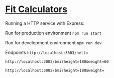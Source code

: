 # [Fit Calculators](/)

Running a HTTP service with Express:

Run for production environment
```npm run start```

Run for development environment
```npm run dev```

Endpoints
```http://localhost:3003/hello```

```http://localhost:3002/bmi?height=180&weight=60```

```http://localhost:3002/bmi?height=180&weight=```
